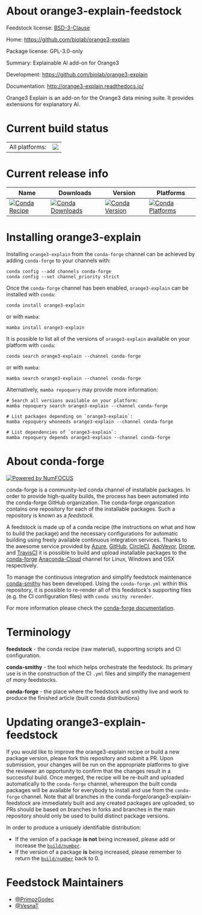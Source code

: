 About orange3-explain-feedstock
===============================

Feedstock license: [BSD-3-Clause](https://github.com/conda-forge/orange3-explain-feedstock/blob/main/LICENSE.txt)

Home: https://github.com/biolab/orange3-explain

Package license: GPL-3.0-only

Summary: Explainable AI add-on for Orange3

Development: https://github.com/biolab/orange3-explain

Documentation: http://orange3-explain.readthedocs.io/

Orange3 Explain is an add-on for the Orange3 data mining suite.
It provides extensions for explanatory AI.


Current build status
====================


<table><tr><td>All platforms:</td>
    <td>
      <a href="https://dev.azure.com/conda-forge/feedstock-builds/_build/latest?definitionId=11635&branchName=main">
        <img src="https://dev.azure.com/conda-forge/feedstock-builds/_apis/build/status/orange3-explain-feedstock?branchName=main">
      </a>
    </td>
  </tr>
</table>

Current release info
====================

| Name | Downloads | Version | Platforms |
| --- | --- | --- | --- |
| [![Conda Recipe](https://img.shields.io/badge/recipe-orange3--explain-green.svg)](https://anaconda.org/conda-forge/orange3-explain) | [![Conda Downloads](https://img.shields.io/conda/dn/conda-forge/orange3-explain.svg)](https://anaconda.org/conda-forge/orange3-explain) | [![Conda Version](https://img.shields.io/conda/vn/conda-forge/orange3-explain.svg)](https://anaconda.org/conda-forge/orange3-explain) | [![Conda Platforms](https://img.shields.io/conda/pn/conda-forge/orange3-explain.svg)](https://anaconda.org/conda-forge/orange3-explain) |

Installing orange3-explain
==========================

Installing `orange3-explain` from the `conda-forge` channel can be achieved by adding `conda-forge` to your channels with:

```
conda config --add channels conda-forge
conda config --set channel_priority strict
```

Once the `conda-forge` channel has been enabled, `orange3-explain` can be installed with `conda`:

```
conda install orange3-explain
```

or with `mamba`:

```
mamba install orange3-explain
```

It is possible to list all of the versions of `orange3-explain` available on your platform with `conda`:

```
conda search orange3-explain --channel conda-forge
```

or with `mamba`:

```
mamba search orange3-explain --channel conda-forge
```

Alternatively, `mamba repoquery` may provide more information:

```
# Search all versions available on your platform:
mamba repoquery search orange3-explain --channel conda-forge

# List packages depending on `orange3-explain`:
mamba repoquery whoneeds orange3-explain --channel conda-forge

# List dependencies of `orange3-explain`:
mamba repoquery depends orange3-explain --channel conda-forge
```


About conda-forge
=================

[![Powered by
NumFOCUS](https://img.shields.io/badge/powered%20by-NumFOCUS-orange.svg?style=flat&colorA=E1523D&colorB=007D8A)](https://numfocus.org)

conda-forge is a community-led conda channel of installable packages.
In order to provide high-quality builds, the process has been automated into the
conda-forge GitHub organization. The conda-forge organization contains one repository
for each of the installable packages. Such a repository is known as a *feedstock*.

A feedstock is made up of a conda recipe (the instructions on what and how to build
the package) and the necessary configurations for automatic building using freely
available continuous integration services. Thanks to the awesome service provided by
[Azure](https://azure.microsoft.com/en-us/services/devops/), [GitHub](https://github.com/),
[CircleCI](https://circleci.com/), [AppVeyor](https://www.appveyor.com/),
[Drone](https://cloud.drone.io/welcome), and [TravisCI](https://travis-ci.com/)
it is possible to build and upload installable packages to the
[conda-forge](https://anaconda.org/conda-forge) [Anaconda-Cloud](https://anaconda.org/)
channel for Linux, Windows and OSX respectively.

To manage the continuous integration and simplify feedstock maintenance
[conda-smithy](https://github.com/conda-forge/conda-smithy) has been developed.
Using the ``conda-forge.yml`` within this repository, it is possible to re-render all of
this feedstock's supporting files (e.g. the CI configuration files) with ``conda smithy rerender``.

For more information please check the [conda-forge documentation](https://conda-forge.org/docs/).

Terminology
===========

**feedstock** - the conda recipe (raw material), supporting scripts and CI configuration.

**conda-smithy** - the tool which helps orchestrate the feedstock.
                   Its primary use is in the construction of the CI ``.yml`` files
                   and simplify the management of *many* feedstocks.

**conda-forge** - the place where the feedstock and smithy live and work to
                  produce the finished article (built conda distributions)


Updating orange3-explain-feedstock
==================================

If you would like to improve the orange3-explain recipe or build a new
package version, please fork this repository and submit a PR. Upon submission,
your changes will be run on the appropriate platforms to give the reviewer an
opportunity to confirm that the changes result in a successful build. Once
merged, the recipe will be re-built and uploaded automatically to the
`conda-forge` channel, whereupon the built conda packages will be available for
everybody to install and use from the `conda-forge` channel.
Note that all branches in the conda-forge/orange3-explain-feedstock are
immediately built and any created packages are uploaded, so PRs should be based
on branches in forks and branches in the main repository should only be used to
build distinct package versions.

In order to produce a uniquely identifiable distribution:
 * If the version of a package **is not** being increased, please add or increase
   the [``build/number``](https://docs.conda.io/projects/conda-build/en/latest/resources/define-metadata.html#build-number-and-string).
 * If the version of a package **is** being increased, please remember to return
   the [``build/number``](https://docs.conda.io/projects/conda-build/en/latest/resources/define-metadata.html#build-number-and-string)
   back to 0.

Feedstock Maintainers
=====================

* [@PrimozGodec](https://github.com/PrimozGodec/)
* [@VesnaT](https://github.com/VesnaT/)


<!-- dummy commit to enable rerendering -->


